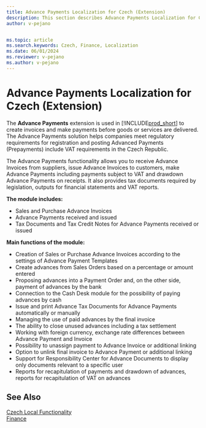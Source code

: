 ```yaml
---
title: Advance Payments Localization for Czech (Extension) 
description: This section describes Advance Payments Localization for Czech extension functionality.
author: v-pejano


ms.topic: article
ms.search.keywords: Czech, Finance, Localization
ms.date: 06/01/2024
ms.reviewer: v-pejano
ms.author: v-pejano
---
```


# Advance Payments Localization for Czech (Extension)

The **Advance Payments** extension is used in [!INCLUDE[prod_short](../../includes/prod_short.md)] to create invoices and make payments before goods or services are delivered. The Advance Payments solution helps companies meet regulatory requirements for registration and posting Advanced Payments (Prepayments) include VAT requirements in the Czech Republic.

The Advance Payments functionality allows you to receive Advance Invoices from suppliers, issue Advance Invoices to customers, make Advance Payments including payments subject to VAT and drawdown Advance Payments on receipts. It also provides tax documents required by legislation, outputs for financial statements and VAT reports.

**The module includes:**

- Sales and Purchase Advance Invoices
- Advance Payments received and issued
- Tax Documents and Tax Credit Notes for Advance Payments received or issued

**Main functions of the module:**

- Creation of Sales or Purchase Advance Invoices according to the settings of Advance Payment Templates
- Create advances from Sales Orders based on a percentage or amount entered
- Proposing advances into a Payment Order and, on the other side, payment of advances by the bank
- Connection to the  Cash Desk module for the possibility of paying advances by cash
- Issue and print Advance Tax Documents for Advance Payments automatically or manually
- Managing the use of paid advances by the final invoice
- The ability to close unused advances including a tax settlement
- Working with foreign currency, exchange rate differences between Advance Payment and Invoice
- Possibility to unassign payment to Advance Invoice or additional linking
- Option to unlink final invoice to Advance Payment or additional linking
- Support for Responsibility Center for Advance Documents to display only documents relevant to a specific user
- Reports for recapitulation of payments and drawdown of advances, reports for recapitulation of VAT on advances

## See Also

[Czech Local Functionality](czech-local-functionality.md)  
[Finance](../../finance.md)
